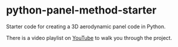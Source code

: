 # python-panel-method-starter
Starter code for creating a 3D aerodynamic panel code in Python.

There is a video playlist on [YouTube](https://www.youtube.com/playlist?list=PLpGzjcPNyBoAvwdh9z85TPVInAXwGuFrq) to walk you through the project.
